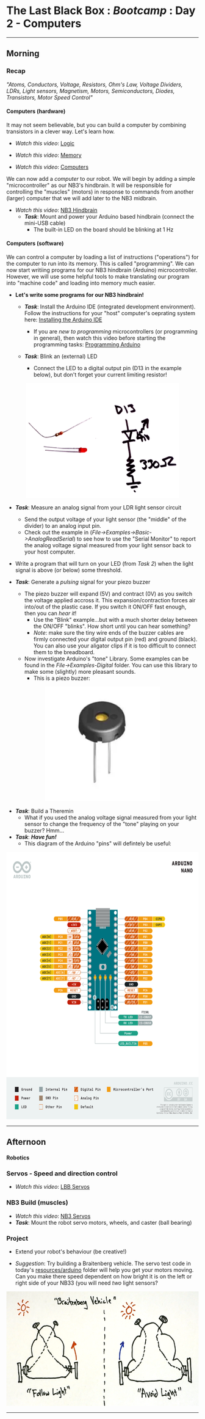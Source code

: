 # The Last Black Box : *Bootcamp* : Day 2 - Computers

----------
## Morning

### Recap

*"Atoms, Conductors, Voltage, Resistors, Ohm's Law, Voltage Dividers, LDRs, Light sensors, Magnetism, Motors, Semiconductors, Diodes, Transistors, Motor Speed Control"*

#### Computers (hardware)

It may not seem believable, but you can build a computer by combining transistors in a clever way. Let's learn how.

- *Watch this video*: [Logic](https://vimeo.com/XXXXXXXXX)

- *Watch this video*: [Memory](https://vimeo.com/XXXXXXXXX)

- *Watch this video*: [Computers](https://vimeo.com/XXXXXXXXX)

We can now add a *computer* to our robot. We will begin by adding a simple "microcontroller" as our NB3's hindbrain. It will be responsible for controlling the "muscles" (motors) in response to commands from another (larger) computer that we will add later to the NB3 midbrain.

- *Watch this video*: [NB3 Hindbrain](https://vimeo.com/626836554)
  - ***Task***: Mount and power your Arduino based hindbrain (connect the mini-USB cable)
    - The built-in LED on the board should be blinking at 1 Hz

#### Computers (software)

We can control a computer by loading a list of instructions ("operations") for the computer to run into its memory. This is called "programming". We can now start writiing programs for our NB3 hindbrain (Arduino) microcontroller. However, we will use some helpful tools to make translating our program into "machine code" and loading into memory much easier.

- **Let's write some programs for our NB3 hindbrain!**

  - ***Task***: Install the Arduino IDE (integrated development environment). Follow the instructions for your "host" computer's oeprating system here: [Installing the Arduino IDE](../../../boxes/computers/programming/arduino/installation/README.md)

    - If you are *new to programming* microcontrollers (or programming in general), then watch this video before starting the programming tasks: [Programming Arduino](https://vimeo.com/627783660)

  - ***Task***: Blink an (external) LED 
    - Connect the LED to a digital output pin (D13 in the example below), but don't forget your current limiting resistor!

<p align="center">
<img src="../../../boxes/computers/_data/images/LED_driver_circuit.png" alt="LED driver" width="400" height="300">
</p>

  - ***Task***: Measure an analog signal from your LDR light sensor circuit
    - Send the output voltage of your light sensor (the "middle" of the divider) to an analog input pin.
    - Check out the example in (*File->Examples->Basic->AnalogReadSerial*) to see how to use the "Serial Monitor" to report the analog voltage signal measured from your light sensor back to your host computer.
  - Write a program that will turn on your LED (from *Task 2*) when the light signal is above (or below) some threshold.

  - ***Task***: Generate a *pulsing* signal for your piezo buzzer
    - The piezo buzzer will expand (5V) and contract (0V) as you switch the voltage applied accross it. This expansion/contraction forces air into/out of the plastic case. If you switch it ON/OFF fast enough, then you can *hear it*!
      - Use the "Blink" example...but with a much shorter delay between the ON/OFF "blinks". How short until you can hear something?
      - *Note*: make sure the tiny wire ends of the buzzer cables are firmly connected your digital output pin (red) and ground (black). You can also use your aligator clips if it is too difficult to connect them to the breadboard.
    - Now investigate Arduino's "tone" Library. Some examples can be found in the *File->Examples-Digital* folder. You can use this library to make some (slightly) more pleasant sounds.
      - This is a piezo buzzer:

<p align="center">
<img src="../../../boxes/computers/_data/images/piezo_buzzer.png" alt="Piezo Buzzer" width="300" height="300">
</p>
 
  - ***Task***: Build a Theremin
    - What if you used the analog voltage signal measured from your light sensor to change the frequency of the "tone" playing on your buzzer? Hmm...
- ***Task***: ***Have fun!***
  - This diagram of the Arduino "pins" will defintely be useful:

<p align="center">
<img src="../../../boxes/computers/_data/images/pinout_arduino_nano.png" alt="arduino pinout" width="650" height="700">
</p>

------------
## Afternoon

#### Robotics

### Servos - Speed and direction control
- *Watch this video*: [LBB Servos](https://vimeo.com/843653329)

### NB3 Build (muscles)

- *Watch this video*: [NB3 Servos](https://vimeo.com/843664157)
- ***Task***: Mount the robot servo motors, wheels, and caster (ball bearing)

### Project
- Extend your robot's behaviour (be creative!)

- *Suggestion*: Try building a Braitenberg vehicle. The servo test code in today's [resources/arduino](resources/arduino/servo_test) folder will help you get your motors moving. Can you make there speed dependent on how bright it is on the left or right side of your NB33 (you will need *two* light sensors?

<p align="center">
<img src="../../../boxes/robotics/_data/images/braitenberg_vehicle.png" alt="Braitenberg Vehicle" width="600" height="300">
</p>

----
